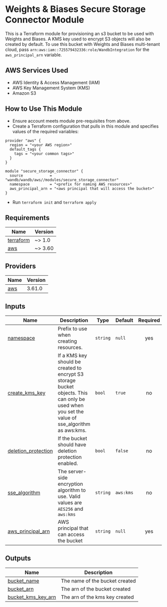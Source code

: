 # Weights & Biases Secure Storage Connector Module

This is a Terraform module for provisioning an s3 bucket to be used with Weights and Biases. 
A KMS key used to encrypt S3 objects will also be created by default. To use this bucket with Weights and Biases
multi-tenant cloud, pass `arn:aws:iam::725579432336:role/WandbIntegration` for the `aws_principal_arn` variable.

## AWS Services Used

- AWS Identity & Access Management (IAM)
- AWS Key Management System (KMS)
- Amazon S3

## How to Use This Module

- Ensure account meets module pre-requisites from above.
- Create a Terraform configuration that pulls in this module and specifies
  values of the required variables:

```hcl
provider "aws" {
  region = "<your AWS region>"
  default_tags {
    tags = "<your common tags>"
  }
}

module "secure_storage_connector" {
  source            = "wandb/wandb/aws//modules/secure_storage_connector"
  namespace         = "<prefix for naming AWS resources>"
  aws_principal_arn = "<aws principal that will access the bucket>"
}
```

- Run `terraform init` and `terraform apply`

<!-- BEGIN_TF_DOCS -->

## Requirements

| Name                                                                        | Version |
| --------------------------------------------------------------------------- | ------- |
| <a name="requirement_terraform"></a> [terraform](#requirement_terraform)    | ~> 1.0  |
| <a name="requirement_aws"></a> [aws](#requirement_aws)                      | ~> 3.60 |

## Providers

| Name                                             | Version |
| ------------------------------------------------ | ------- |
| <a name="provider_aws"></a> [aws](#provider_aws) | 3.61.0  |

## Inputs

| Name                                                                                       | Description                                                                                                                                    | Type     | Default   | Required |
|--------------------------------------------------------------------------------------------|------------------------------------------------------------------------------------------------------------------------------------------------|----------|-----------|:--------:|
| <a name="input_namespace"></a> [namespace](#input_namespace)                               | Prefix to use when creating resources.                                                                                                         | `string` | `null`    |   yes    |
| <a name="input_create_kms_key"></a> [create_kms_key](#input_create_kms_key)                | If a KMS key should be created to encrypt S3 storage bucket objects. This can only be used when you set the value of sse_algorithm as aws:kms. | `bool`   | `true`    |    no    |
| <a name="input_deletion_protection"></a> [deletion_protection](#input_deletion_protection) | If the bucket should have deletion protection enabled.                                                                                         | `bool`   | `false`   |    no    |
| <a name="input_sse_algorithm"></a> [sse_algorithm](#input_sse_algorithm)                   | The server-side encryption algorithm to use. Valid values are `AES256` and `aws:kms`                                                           | `string` | `aws:kms` |    no    |
| <a name="input_aws_principal_arn"></a> [aws_principal_arn](#input_aws_principal_arn)       | AWS principal that can access the bucket                                                                                                       | `string` | `null`    |   yes    |

## Outputs

| Name                                                                        | Description                                                             |
|-----------------------------------------------------------------------------|-------------------------------------------------------------------------|
| <a name="bucket_name"></a> [bucket_name](#bucket_name)                      | The name of the bucket created                                          |
| <a name="bucket_arn"></a> [bucket_arn](#output_bucket_arn)                  | The arn of the bucket created                                           |
| <a name="bucket_kms_key_arn"></a> [bucket_kms_key_arn](#bucket_kms_key_arn) | The arn of the kms key created                                          |

<!-- END_TF_DOCS -->
